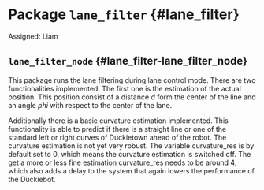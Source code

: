 # Package `lane_filter` {#lane_filter}

Assigned: Liam

<move-here src='#lane_filter-autogenerated'/>


## `lane_filter_node` {#lane_filter-lane_filter_node}

<move-here src="#lane_filter-lane_filter_node-autogenerated"/>

This package runs the lane filtering during lane control mode. There are two functionalities implemented. The first one is the estimation of the actual position. This position consist of a distance $d$ form the center of the line and an angle $phi$ with respect to the center of the lane. 

Additionally there is a basic curvature estimation implemented. This functionality is able to predict if there is a straight line or one of the standard left or right curves of Duckietown ahead of the robot. The curvature estimation is not yet very robust. The variable curvature_res is by default set to 0, which means the curvature estimation is switched off. The get a more or less fine estimation curvature_res needs to be around 4, which also adds a delay to the system that again lowers the performance of the Duckiebot.
